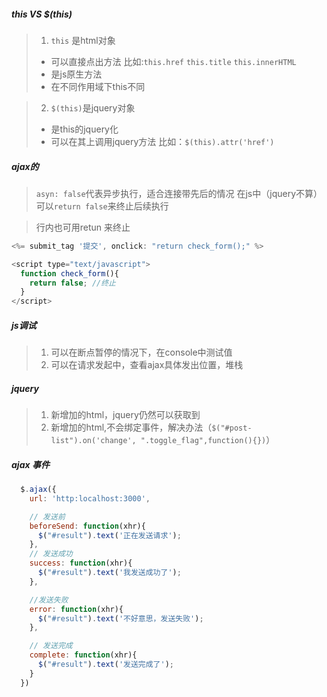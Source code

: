 ##### this VS $(this)
> 1. `this` 是html对象
> * 可以直接点出方法 比如:`this.href` `this.title` `this.innerHTML`
> * 是js原生方法
> * 在不同作用域下this不同

> 2. `$(this)`是jquery对象
> * 是this的jquery化
> * 可以在其上调用jquery方法 比如：`$(this).attr('href')`

##### ajax的
> `asyn: false`代表异步执行，适合连接带先后的情况
> 在js中（jquery不算）可以`return false`来终止后续执行

> 行内也可用retun 来终止
```js
<%= submit_tag '提交', onclick: "return check_form();" %>

<script type="text/javascript">
  function check_form(){
    return false; //终止
  }
</script>
```

##### js调试
> 1. 可以在断点暂停的情况下，在console中测试值
> 2. 可以在请求发起中，查看ajax具体发出位置，堆栈

##### jquery
> 1. 新增加的html，jquery仍然可以获取到
> 2. 新增加的html,不会绑定事件，解决办法（`$("#post-list").on('change', ".toggle_flag",function(){})`）


##### ajax 事件
```js
  $.ajax({
    url: 'http:localhost:3000',

    // 发送前
    beforeSend: function(xhr){
      $("#result").text('正在发送请求');
    },
    // 发送成功
    success: function(xhr){
      $("#result").text('我发送成功了');
    },

    //发送失败
    error: function(xhr){
      $("#result").text('不好意思，发送失败');
    },

    // 发送完成
    complete: function(xhr){
      $("#result").text('发送完成了');
    }
  })
```